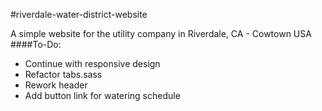 #riverdale-water-district-website

A simple website for the utility company in Riverdale, CA - Cowtown USA
####To-Do:
* Continue with responsive design
* Refactor tabs.sass
* Rework header
* Add button link for watering schedule
